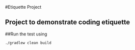 #Etiquette Project

## Project to demonstrate coding etiquette 

##Run the test using

`./gradlew clean build`